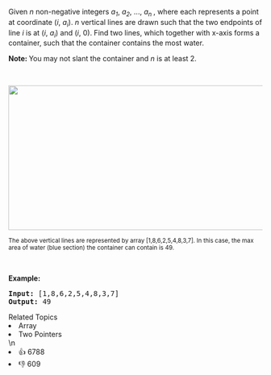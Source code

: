 <p>Given <i>n</i> non-negative integers <i>a<sub>1</sub></i>, <i>a<sub>2</sub></i>, ..., <i>a<sub>n&nbsp;</sub></i>, where each represents a point at coordinate (<i>i</i>, <i>a<sub>i</sub></i>). <i>n</i> vertical lines are drawn such that the two endpoints of line <i>i</i> is at (<i>i</i>, <i>a<sub>i</sub></i>) and (<i>i</i>, 0). Find two lines, which together with x-axis forms a container, such that the container contains the most water.</p>

<p><strong>Note:&nbsp;</strong>You may not slant the container and <i>n</i> is at least 2.</p>

<p>&nbsp;</p>

<p><img alt="" src="https://s3-lc-upload.s3.amazonaws.com/uploads/2018/07/17/question_11.jpg" style="width: 600px; height: 287px;" /></p>

<p><small>The above vertical lines are represented by array [1,8,6,2,5,4,8,3,7]. In this case, the max area of water (blue section) the container can contain&nbsp;is 49. </small></p>

<p>&nbsp;</p>

<p><strong>Example:</strong></p>

<pre>
<strong>Input:</strong> [1,8,6,2,5,4,8,3,7]
<strong>Output:</strong> 49</pre><div><div>Related Topics</div><div><li>Array</li><li>Two Pointers</li></div></div>\n<div><li>👍 6788</li><li>👎 609</li></div>